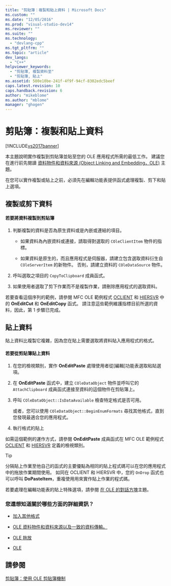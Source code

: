 ```yaml
---
title: "剪貼簿：複製和貼上資料 | Microsoft Docs"
ms.custom: ""
ms.date: "12/05/2016"
ms.prod: "visual-studio-dev14"
ms.reviewer: ""
ms.suite: ""
ms.technology: 
  - "devlang-cpp"
ms.tgt_pltfrm: ""
ms.topic: "article"
dev_langs: 
  - "C++"
helpviewer_keywords: 
  - "剪貼簿, 複製資料至"
  - "剪貼簿, 貼上"
ms.assetid: 580e10be-241f-4f9f-94cf-8302edc5beef
caps.latest.revision: 10
caps.handback.revision: 6
author: "mikeblome"
ms.author: "mblome"
manager: "ghogen"
---
```

# 剪貼簿：複製和貼上資料
[!INCLUDE[vs2017banner](../assembler/inline/includes/vs2017banner.md)]

本主題說明實作複製到剪貼簿並貼至您的 OLE 應用程式所需的最低工作。  建議您在進行前先閱讀 [資料物件和資料來源 \(Object Linking and Embedding，OLE\)](../mfc/data-objects-and-data-sources-ole.md) 主題。  
  
 在您可以實作複製或貼上之前，必須先在編輯功能表提供函式處理複製、剪下和貼上選項。  
  
##  <a name="_core_copying_or_cutting_data"></a> 複製或剪下資料  
  
#### 若要將資料複製到剪貼簿  
  
1.  判斷複製的資料是否為原生資料或是內嵌或連結的項目。  
  
    -   如果資料為內嵌資料或連接，請取得對選取的 `COleClientItem` 物件的指標。  
  
    -   如果資料是原生的，而且應用程式是伺服器，請建立包含選取資料衍生自 `COleServerItem` 的新物件。  否則，請建立資料的 `COleDataSource` 物件。  
  
2.  呼叫選取之項目的 `CopyToClipboard` 成員函式。  
  
3.  如果使用者選取了剪下作業而不是複製作業，請刪除應用程式的選取資料。  
  
 若要查看這個序列的範例，請參閱 MFC OLE 範例程式 [OCLIENT](../top/visual-cpp-samples.md) 和 [HIERSVR](../top/visual-cpp-samples.md) 中的 **OnEditCut** 和 **OnEditCopy** 函式。  請注意這些範例維護指標目前所選的資料，因此，第 1 步驟已完成。  
  
##  <a name="_core_pasting_data"></a> 貼上資料  
 貼上資料比複製它複雜，因為您在貼上需要選取將資料貼入應用程式的格式。  
  
#### 若要從剪貼簿貼上資料  
  
1.  在您的檢視類別，實作 **OnEditPaste** 處理使用者從\[編輯\]功能表選取粘貼選項。  
  
2.  在 **OnEditPaste** 函式中，建立 `COleDataObject` 物件並呼叫它的 `AttachClipboard` 成員函式連接至資料的這個物件在剪貼簿上。  
  
3.  呼叫 `COleDataObject::IsDataAvailable` 檢查特定格式是否可用。  
  
     或者，您可以使用 `COleDataObject::BeginEnumFormats` 尋找其他格式，直到您發現最適合您的應用程式。  
  
4.  執行格式的貼上  
  
 如需這個範例的運作方式，請參閱 **OnEditPaste** 成員函式在 MFC OLE 範例程式 [OCLIENT](../top/visual-cpp-samples.md) 和 [HIERSVR](../top/visual-cpp-samples.md) 定義的檢視類別。  
  
> [!TIP]
>  分隔貼上作業至他自己的函式的主要優點為相同的貼上程式碼可以在您的應用程式中的拖放作業期間使用。  如同在 OCLIENT 和 HIERSVR 中，您的 `OnDrop` 函式也可以呼叫 **DoPasteItem**，重複使用用來實作貼上作業的程式碼。  
  
 若要處理在編輯功能表的貼上特殊選項，請參閱 [在 OLE 的對話方塊](../mfc/dialog-boxes-in-ole.md)主題。  
  
### 您還想知道關於哪些方面的詳細資訊？  
  
-   [加入其他格式](../mfc/clipboard-adding-other-formats.md)  
  
-   [OLE 資料物件和資料來源以及一致的資料傳輸。](../mfc/data-objects-and-data-sources-ole.md)  
  
-   [OLE 拖放](../mfc/drag-and-drop-ole.md)  
  
-   [OLE](../mfc/ole-background.md)  
  
## 請參閱  
 [剪貼簿：使用 OLE 剪貼簿機制](../mfc/clipboard-using-the-ole-clipboard-mechanism.md)